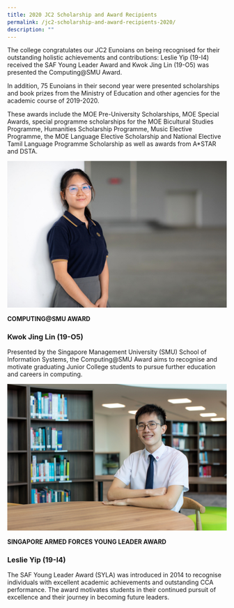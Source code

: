 ```yaml
---
title: 2020 JC2 Scholarship and Award Recipients
permalink: /jc2-scholarship-and-award-recipients-2020/
description: ""
---
```


The college congratulates our JC2 Eunoians on being recognised for their outstanding holistic achievements and contributions: Leslie Yip (19-I4) received the SAF Young Leader Award and Kwok Jing Lin (19-O5) was presented the Computing@SMU Award.

In addition, 75 Eunoians in their second year were presented scholarships and book prizes from the Ministry of Education and other agencies for the academic course of 2019-2020.

These awards include the MOE Pre-University Scholarships, MOE Special Awards, special programme scholarships for the MOE Bicultural Studies Programme, Humanities Scholarship Programme, Music Elective Programme, the MOE Language Elective Scholarship and National Elective Tamil Language Programme Scholarship as well as awards from A\*STAR and DSTA.

![](/images/Features/2020-jc2-scholars-1.jpeg)

**COMPUTING@SMU AWARD**
### Kwok Jing Lin (19-O5)


Presented by the Singapore Management University (SMU) School of Information Systems, the Computing@SMU Award aims to recognise and motivate graduating Junior College students to pursue further education and careers in computing.

![](/images/Features/2020-jc2-scholars-3.jpeg)

**SINGAPORE ARMED FORCES YOUNG LEADER AWARD**
### Leslie Yip (19-I4)

The SAF Young Leader Award (SYLA) was introduced in 2014 to recognise individuals with excellent academic achievements and outstanding CCA performance. The award motivates students in their continued pursuit of excellence and their journey in becoming future leaders.